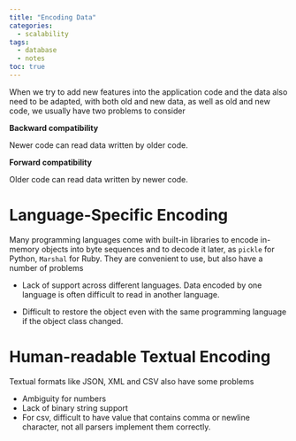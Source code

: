 ```yaml
---
title: "Encoding Data"
categories:
  - scalability
tags:
  - database
  - notes
toc: true
---
```


When we try to add new features into the application code and the data also need to be adapted, with both old and new data, as well as old and new code, we usually have two problems to consider

**Backward compatibility**

Newer code can read data written by older code.


**Forward compatibility**

Older code can read data written by newer code.


# Language-Specific Encoding

Many programming languages come with built-in libraries to encode in-memory objects into byte sequences and to decode it later, as `pickle` for Python, `Marshal` for Ruby. They are convenient to use, but also have a number of problems

- Lack of support across different languages. Data encoded by one language is often difficult to read in another language.

- Difficult to restore the object even with the same programming language if the object class changed.


# Human-readable Textual Encoding

Textual formats like JSON, XML and CSV also have some problems

- Ambiguity for numbers
- Lack of binary string support
- For csv, difficult to have value that contains comma or newline character, not all parsers implement them correctly.
